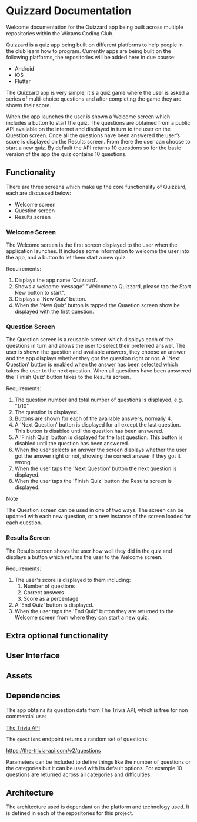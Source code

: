 # Quizzard Documentation

Welcome documentation for the Quizzard app being built across multiple repositories within the Wixams Coding Club.

Quizzard is a quiz app being built on different platforms to help people in the club learn how to program. Currently apps are being built on the following platforms, the repositories will be added here in due course:

* Android
* iOS
* Flutter

The Quizzard app is very simple, it's a quiz game where the user is asked a series of multi-choice questions and after completing the game they are shown their score. 

When the app launches the user is shown a Welcome screen which includes a button to start the quiz. The questions are obtained from a public API available on the internet and displayed in turn to the user on the Question screen. Once all the questions have been answered the user’s score is displayed on the Results screen. From there the user can choose to start a new quiz. By default the API returns 10 questions so for the basic version of the app the quiz contains 10 questions.

## Functionality
There are three screens which make up the core functionality of Quizzard, each are discussed below:

* Welcome screen
* Question screen
* Results screen

### Welcome Screen
The Welcome screen is the first screen displayed to the user when the application launches. It includes some information to welcome the user into the app, and a button to let them start a new quiz.

Requirements:
1. Displays the app name 'Quizzard'.
2. Shows a welcome message" "Welcome to Quizzard, please tap the Start New button to start".
3. Displays a 'New Quiz' button.
4. When the 'New Quiz' button is tapped the Quaetion screen show be displayed with the first question.

### Question Screen
The Question screen is a reusable screen which displays each of the questions in turn and allows the user to select their preferred answer. The user is shown the question and available answers, they choose an answer and the app displays whether they got the question right or not. A 'Next Question' button is enabled when the answer has been selected which takes the user to the next question. When all questions have been answered the 'Finish Quiz' button takes to the Results screen.

Requirements:
1. The question number and total number of questions is displayed, e.g. "1/10"
2. The question is displayed.
3. Buttons are shown for each of the available answers, normally 4.
4. A 'Next Question' button is displayed for all except the last question. This button is disabled until the question has been answered.
5. A 'Finish Quiz' button is displayed for the last question. This button is disabled until the question has been answered.
6. When the user selects an answer the screen displays whether the user got the answer right or not, showing the correct answer if they got it wrong.
7. When the user taps the 'Next Question' button the next question is displayed.
8. When the user taps the 'Finish Quiz' button the Results screen is displayed.

> [!NOTE]
> The Question screen can be used in one of two ways. The screen can be updated with each new question, or a new instance of the screen loaded for each question.

### Results Screen
The Results screen shows the user how well they did in the quiz and displays a button which returns the user to the Welcome screen.

Requirements:
1. The user's score is displayed to them including:
	1. Number of questions
	2. Correct answers
	3. Score as a percentage
2. A 'End Quiz' button is displayed.
3. When the user taps the 'End Quiz' button they are returned to the Welcome screen from where they can start a new quiz.

## Extra optional functionality 


## User Interface


## Assets


## Dependencies
The app obtains its question data from The Trivia API, which is free for non commercial use:

[The Trivia API](https://the-trivia-api.com)

The `questions` endpoint returns a random set of questions:

https://the-trivia-api.com/v2/questions

Parameters can be included to define things like the number of questions or the categories but it can be used with its default options. For example 10 questions are returned across all categories and difficulties.

## Architecture
The architecture used is dependant on the platform and technology used. It is defined in each of the repositories for this project.
